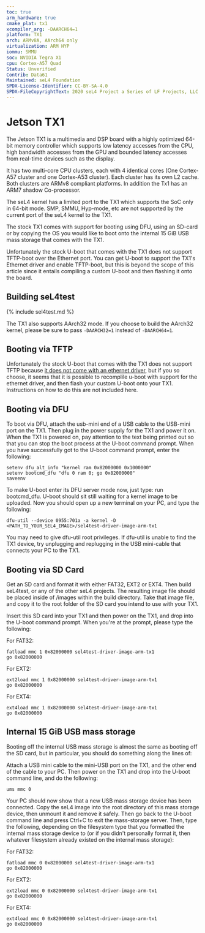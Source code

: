 ```yaml
---
toc: true
arm_hardware: true
cmake_plat: tx1
xcompiler_arg: -DAARCH64=1
platform: TX1
arch: ARMv8A, AArch64 only
virtualization: ARM HYP
iommu: SMMU
soc: NVIDIA Tegra X1
cpu: Cortex-A57 Quad
Status: Unverified
Contrib: Data61
Maintained: seL4 Foundation
SPDX-License-Identifier: CC-BY-SA-4.0
SPDX-FileCopyrightText: 2020 seL4 Project a Series of LF Projects, LLC.
---
```

# Jetson TX1
 The Jetson TX1 is a multimedia and DSP board with a highly
optimized 64-bit memory controller which supports low latency accesses
from the CPU, high bandwidth accesses from the GPU and bounded latency
accesses from real-time devices such as the display.

It has two multi-core CPU clusters, each with 4 identical cores (One
Cortex-A57 cluster and one Cortex-A53 cluster). Each cluster has its own
L2 cache. Both clusters are ARMv8 compliant platforms. In addition the
Tx1 has an ARM7 shadow Co-processor.

The seL4 kernel has a limited port to the TX1 which supports the SoC
only in 64-bit mode. SMP, SMMU, Hyp-mode, etc are not supported by the
current port of the seL4 kernel to the TX1.

The stock TX1 comes with support for booting using DFU, using an SD-card
or by copying the OS you would like to boot onto the internal 15 GiB USB
mass storage that comes with the TX1.

Unfortunately the stock U-boot that comes with the TX1 does not support
TFTP-boot over the Ethernet port. You can get U-boot to support the
TX1's Ethernet driver and enable TFTP-boot, but this is beyond the scope
of this article since it entails compiling a custom U-boot and then
flashing it onto the board.

## Building seL4test

{% include sel4test.md %}

The TX1 also supports AArch32 mode. If you choose to build the AArch32 kernel,
please be sure to pass `-DAARCH32=1` instead of `-DAARCH64=1`.

## Booting via TFTP
 Unfortunately the stock U-boot that comes with
the TX1 does not support TFTP because
[it does not come with an ethernet driver](https://devtalk.nvidia.com/default/topic/962946/tx1-pxe-boot/), but if you so choose, it
seems that it is possible to recomplile u-boot with support for the
ethernet driver, and then flash your custom U-boot onto your TX1.
Instructions on how to do this are not included here.

## Booting via DFU

To boot via DFU, attach the usb-mini end of a USB cable to the USB-mini
port on the TX1. Then plug in the power supply for the TX1 and power it
on. When the TX1 is powered on, pay attention to the text being printed
out so that you can stop the boot process at the U-boot command prompt.
When you have successfully got to the U-boot command prompt, enter the
following:
```
setenv dfu_alt_info "kernel ram 0x82000000 0x1000000"
setenv bootcmd_dfu "dfu 0 ram 0; go 0x82000000"
saveenv
```

To make U-boot enter its DFU server mode now, just type:
run bootcmd_dfu. U-boot should sit still waiting for a kernel image to
be uploaded. Now you should open up a new terminal on your PC, and type
the following:
```
dfu-util --device 0955:701a -a kernel -D <PATH_TO_YOUR_SEL4_IMAGE>/sel4test-driver-image-arm-tx1
```

You may need to give dfu-util root privileges. If dfu-util is unable to
find the TX1 device, try unplugging and replugging in the USB mini-cable
that connects your PC to the TX1.

## Booting via SD Card

Get an SD card and format it with either FAT32, EXT2 or EXT4. Then build
seL4test, or any of the other seL4 projects. The resulting image file
should be placed inside of /images within the build directory. Take that
image file, and copy it to the root folder of the SD card you intend to
use with your TX1.

Insert this SD card into your TX1 and then power on the TX1, and drop
into the U-boot command prompt. When you're at the prompt, please type
the following:

For FAT32:
```
fatload mmc 1 0x82000000 sel4test-driver-image-arm-tx1
go 0x82000000
```

For EXT2:
``` 
ext2load mmc 1 0x82000000 sel4test-driver-image-arm-tx1
go 0x82000000
```

For EXT4:
```
ext4load mmc 1 0x82000000 sel4test-driver-image-arm-tx1
go 0x82000000
```

## Internal 15 GiB USB mass storage

Booting off the internal USB mass storage is almost the same as booting
off the SD card, but in particular, you should do something along the
lines of:

Attach a USB mini cable to the mini-USB port on the TX1, and the other
end of the cable to your PC. Then power on the TX1 and drop into the
U-boot command line, and do the following:

```
ums mmc 0
```

Your PC should now show that a new USB mass storage device has been
connected. Copy the seL4 image into the root directory of this mass
storage device, then unmount it and remove it safely. Then go back to
the U-boot command line and press Ctrl+C to exit the mass-storage
server. Then, type the following, depending on the filesystem type that
you formatted the internal mass storage device to (or if you didn't
personally format it, then whatever filesystem already existed on the
internal mass storage):

For FAT32:
``` 
fatload mmc 0 0x82000000 sel4test-driver-image-arm-tx1
go 0x82000000
```

For EXT2:
```
ext2load mmc 0 0x82000000 sel4test-driver-image-arm-tx1
go 0x82000000
```

For EXT4:
```
ext4load mmc 0 0x82000000 sel4test-driver-image-arm-tx1
go 0x82000000
```
